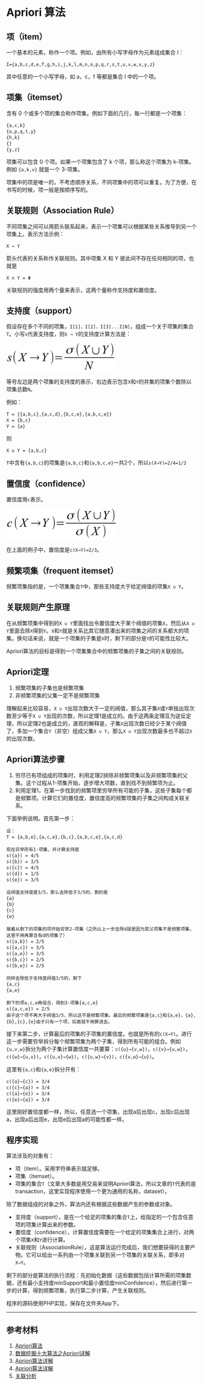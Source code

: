 # Apriori 算法

## 项（item）

一个基本的元素，称作一个项。例如，由所有小写字母作为元素组成集合 I：

    I={a,b,c,d,e,f,g,h,i,j,k,l,m,n,o,p,q,r,s,t,u,v,w,x,y,z}

其中任意的一个小写字母，如 a，c，f 等都是集合 I 中的一个项。

## 项集（itemset）

含有 0 个或多个项的集合称作项集。例如下面的几行，每一行都是一个项集：

    {a,c,k}
    {o,p,q,t,y}
    {h,k}
    {}
    {y,z}

项集可以包含 0 个项。如果一个项集包含了 k 个项，那么称这个项集为 k-项集。例如 `{a,k,v}` 就是一个 3-项集。

项集中的项是唯一的，不考虑顺序关系，不同项集中的项可以重复。为了方便，在书写的时候，项一般是按顺序写的。

## 关联规则（Association Rule）

不同项集之间可以用箭头联系起来，表示一个项集可以根据某些关系推导到另一个项集上。表示方法示例：

    X → Y

箭头代表的关系称作关联规则。其中项集 X 和 Y 彼此间不存在任何相同的项，也就是

    X ∩ Y = Φ

关联规则的强度用两个量来表示，这两个量称作支持度和置信度。

## 支持度（support）

假设存在多个不同的项集，`I[1]，I[2]，I[3]...I[N]`，组成一个关于项集的集合`T`。小写`s`代表支持度，则`X → Y`的支持度计算方法是：

![支持度计算公式](images/support.jpg)

等号左边是两个项集的支持度的表示，右边表示包含`X`和`Y`的并集的项集个数除以项集总数`N`。

例如：

    T = {{a,b,c},{a,c,d},{b,c,e},{a,b,c,e}}
    X = {b,c}
    Y = {a}

则

    X ∪ Y = {a,b,c}

`T`中含有`{a,b,c}`的项集是`{a,b,c}`和`{a,b,c,e}`一共2个，所以`s(X→Y)=2/4=1/2`

## 置信度（confidence）

置信度用`c`表示。

![置信度计算公式](images/confidence.jpg)

在上面的例子中，置信度是`c(X→Y)=2/3`。

## 频繁项集（frequent itemset）

频繁项集指的是，一个项集集合`T`中，那些支持度大于给定阀值的项集`X ∪ Y`。

## 关联规则产生原理

在从频繁项集中得到的`X ∪ Y`里面找出令置信度大于某个阀值的项集`X`，然后从`X ∪ Y`里面去除`X`得到`Y`。`X`和`Y`就是关系比其它随意凑出来的项集之间的关系都大的项集。换句话来说，就是一个项集的子集是`X`时，剩下的部分是`Y`的可能性比较大。

Apriori算法的目标是得到一个项集集合中的频繁项集的子集之间的关联规则。

## Apriori定理

1. 频繁项集的子集也是频繁项集
2. 非频繁项集的父集一定不是频繁项集

理解起来比较容易，`X ∪ Y`出现次数大于一定的阀值，那么其子集`X`或`Y`单独出现次数至少等于`X ∪ Y`出现的次数，所以定理1是成立的。由于这两条定理互为逆反定理，所以定理2也是成立的，直观的解释是，子集`X`出现次数已经少于某个阀值了，多加一个集合`Y`（非空）组成父集`X ∪ Y`，那么`X ∪ Y`出现次数最多也不超过`X`的出现次数。

## Apriori算法步骤

1. 穷尽已有项组成的项集时，利用定理2排除非频繁项集以及非频繁项集的父集。这个过程从1-项集开始，逐步增大项数，直到找不到频繁项为止。
2. 利用定理1，在第一步找到的频繁项里穷举所有可能的子集，这些子集每个都是频繁项。计算它们的置信度，置信度高的频繁项集的子集之间构成关联关系。

下面举例说明。首先第一步：

    设：
    T = {a,b,e},{a,c,e},{b,c},{a,b,c,e},{a,c,d}

    现在穷举所有1-项集，并计算支持度
    s({a}) = 4/5
    s({b}) = 3/5
    s({c}) = 4/5
    s({d}) = 1/5
    s({e}) = 3/5

    设阀值支持度是3/5，那么去除低于3/5的，剩的是
    {a}
    {b}
    {c}
    {e}

    接着从剩下的项集的项开始穷举2-项集（之所以上一步去除d就是因为其父项集不是频繁项集，这里不用再算含有d的项集了）
    s({a,b}) = 2/5
    s({a,c}) = 3/5
    s({a,e}) = 3/5
    s({b,c}) = 2/5
    s({b,e}) = 2/5

    同样去除低于支持度阀值3/5的，剩下
    {a,c}
    {a,e}

    剩下的项a,c,e再组合，得到3-项集{a,c,e}
    s({a,c,e}) = 2/5
    由于这个项不再大于阀值3/5，所以这不是频繁项集。最后的频繁项集是{a,c}和{a,e}，{a},{b},{c},{e}由于只有一个项，后面就不用算进去。

接下来第二步，计算最后的项集的子项集的置信度。也就是所有的`c(X→Y)`。进行这一步需要穷举拆分每个频繁项集为两个子集，得到所有可能的组合。例如`{u,v,w}`拆分为两个子集计算置信度一共要算：`c({u}→{v,w})`，`c({v}→{u,w})`，`c({w}→{u,v})`，`c({u,v}→{w})`，`c({u,w}→{v})`，`c({v,w}→{u})`。

这里有`{a,c}`和`{a,e}`拆分开有：

    c({a}→{c}) = 3/4
    c({c}→{a}) = 3/4
    c({a}→{e}) = 3/4
    c({e}→{a}) = 3/4

这里刚好置信度都一样，所以，任意选一个项集，出现a后出现c，出现c后出现a，出现a后出现e，出现e后出现a的可能性都一样。

## 程序实现

算法涉及的对象有：

- 项（item）。采用字符串表示就足够。
- 项集（itemset）。
- 项集的集合`T`（文章大多数是用交易来说明Apriori算法，所以文章的`T`代表的是transaction，这里实现程序使用一个更为通用的名称，dataset）。

除了数据组成的对象之外，算法内还有根据这些数据产生的参数或对象。

- 支持度（support），是在一个给定的项集的集合`T`上，给指定的一个包含任意项的项集计算出来的参数。
- 置信度（confidence），计算置信度需要在一个给定的项集集合上进行，对两个项集`X`和`Y`进行计算。
- 关联规则（AssociationRule），这是算法运行完成后，我们想要获得的主要产物。它可以给出一系列由一个项集关联到另一个项集的关联关系，即多对`X→Y`。

剩下的部分是算法的执行流程：先初始化数据（这些数据包括计算所需的项集数据，还有最小支持度minSupport和最小置信度minConfidence），然后进行第一步的计算，得到频繁项集，执行第二步计算，产生关联规则。

程序的源码使用PHP实现，保存在文件夹App下。

----------

## 参考材料

1. [Apriori算法](https://baike.baidu.com/item/Apriori/2000746 "Apriori算法 来自百度百科")
2. [数据挖掘十大算法之Apriori详解](https://blog.csdn.net/baimafujinji/article/details/53456931 "数据挖掘十大算法之Apriori详解 来自CSDN")
3. [Apriori算法详解](https://www.jianshu.com/p/ff82fb98855d "Apriori算法详解 来自简书")
4. [Apriori算法详解](https://www.cnblogs.com/likui360/p/7721806.html "来自博客园")
5. [关联分析](https://sq.163yun.com/blog/article/183290661454045184 "来自网易云")
